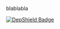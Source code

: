 blablabla

[![DepShield Badge](https://depshield.sonatype.org/badges/MGVK/Kino/depshield.svg)](https://depshield.github.io)

